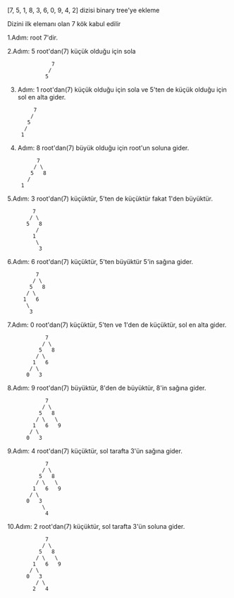 [7, 5, 1, 8, 3, 6, 0, 9, 4, 2] dizisi binary tree'ye ekleme

Dizini ilk elemanı olan 7 kök kabul edilir

1.Adım: root 7'dir.

2.Adım: 5 root'dan(7) küçük olduğu için sola

	
                  7
                 /
                5

3. Adım: 1 root'dan(7) küçük olduğu için sola ve 5'ten de küçük olduğu için sol en alta gider.

            7
	       /
	      5
	     /
	    1

4. Adım: 8 root'dan(7) büyük olduğu için root'un soluna gider.

			 7
			/ \
	       5   8
	      /
		1

5.Adım: 3 root'dan(7) küçüktür, 5'ten de küçüktür fakat 1'den büyüktür.

			7
	       / \
	      5   8
             /
            1
             \
              3

6.Adım: 6 root'dan(7) küçüktür, 5'ten büyüktür 5'in sağına gider.

			 7
			/ \
	       5   8
          / \
         1   6
          \
           3

7.Adım: 0 root'dan(7) küçüktür, 5'ten ve 1'den de küçüktür, sol en alta gider.

				7
	       	   / \
	     	  5   8
             / \
            1   6
           / \
          0   3

8.Adım: 9 root'dan(7) büyüktür, 8'den de büyüktür, 8'in sağına gider.

		        7
	           / \
	          5   8
             / \   \
            1   6   9
           / \
          0   3

9.Adım: 4 root'dan(7) küçüktür, sol tarafta 3'ün sağına gider.

		        7
	           / \
	          5   8
             / \   \
            1   6   9
           / \
          0   3
	           \
	            4

10.Adım: 2 root'dan(7) küçüktür, sol tarafta 3'ün soluna gider.

		        7
	           / \
	          5   8
             / \   \
            1   6   9
           / \
          0   3
	         / \
	        2   4




